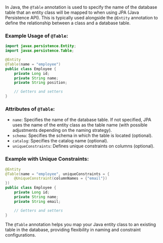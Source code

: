 In Java, the `@Table` annotation is used to specify the name of the database table that an entity class will be mapped to when using JPA (Java Persistence API). This is typically used alongside the `@Entity` annotation to define the relationship between a class and a database table.

### Example Usage of `@Table`:

```java
import javax.persistence.Entity;
import javax.persistence.Table;

@Entity
@Table(name = "employee")
public class Employee {
    private Long id;
    private String name;
    private String position;

    // Getters and setters
}
```

### Attributes of `@Table`:

- `name`: Specifies the name of the database table. If not specified, JPA uses the name of the entity class as the table name (with possible adjustments depending on the naming strategy).
- `schema`: Specifies the schema in which the table is located (optional).
- `catalog`: Specifies the catalog name (optional).
- `uniqueConstraints`: Defines unique constraints on columns (optional).

### Example with Unique Constraints:

```java
@Entity
@Table(name = "employee", uniqueConstraints = {
    @UniqueConstraint(columnNames = {"email"})
})
public class Employee {
    private Long id;
    private String name;
    private String email;

    // Getters and setters
}
```

The `@Table` annotation helps you map your Java entity class to an existing table in the database, providing flexibility in naming and constraint configurations.